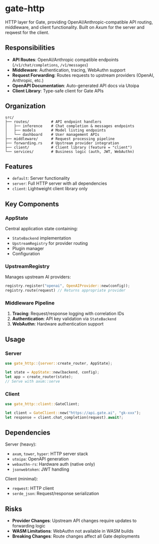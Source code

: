 # gate-http

HTTP layer for Gate, providing OpenAI/Anthropic-compatible API routing, middleware, and client functionality. Built on Axum for the server and reqwest for the client.

## Responsibilities

- **API Routes**: OpenAI/Anthropic compatible endpoints (`/v1/chat/completions`, `/v1/messages`)
- **Middleware**: Authentication, tracing, WebAuthn support
- **Request Forwarding**: Routes requests to upstream providers (OpenAI, Anthropic, etc.)
- **OpenAPI Documentation**: Auto-generated API docs via Utoipa
- **Client Library**: Type-safe client for Gate APIs

## Organization

```
src/
├── routes/          # API endpoint handlers
│   ├── inference    # Chat completion & messages endpoints
│   ├── models       # Model listing endpoints
│   └── dashboard    # User management APIs
├── middleware/      # Request processing pipeline
├── forwarding.rs    # Upstream provider integration
├── client/          # Client library (feature = "client")
└── services/        # Business logic (auth, JWT, WebAuthn)
```

## Features

- `default`: Server functionality
- `server`: Full HTTP server with all dependencies
- `client`: Lightweight client library only

## Key Components

### AppState
Central application state containing:
- `StateBackend` implementation
- `UpstreamRegistry` for provider routing
- Plugin manager
- Configuration

### UpstreamRegistry
Manages upstream AI providers:
```rust
registry.register("openai", OpenAIProvider::new(config));
registry.route(request) // Returns appropriate provider
```

### Middleware Pipeline
1. **Tracing**: Request/response logging with correlation IDs
2. **Authentication**: API key validation via `StateBackend`
3. **WebAuthn**: Hardware authentication support

## Usage

### Server
```rust
use gate_http::{server::create_router, AppState};

let state = AppState::new(backend, config);
let app = create_router(state);
// Serve with axum::serve
```

### Client
```rust
use gate_http::client::GateClient;

let client = GateClient::new("https://api.gate.ai", "gk-xxx");
let response = client.chat_completion(request).await?;
```

## Dependencies

Server (heavy):
- `axum`, `tower`, `hyper`: HTTP server stack
- `utoipa`: OpenAPI generation
- `webauthn-rs`: Hardware auth (native only)
- `jsonwebtoken`: JWT handling

Client (minimal):
- `reqwest`: HTTP client
- `serde_json`: Request/response serialization

## Risks

- **Provider Changes**: Upstream API changes require updates to forwarding logic
- **WASM Limitations**: WebAuthn not available in WASM builds
- **Breaking Changes**: Route changes affect all Gate deployments